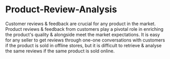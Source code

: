 # Product-Review-Analysis
Customer reviews &amp; feedback are crucial for any product in the market. Product reviews &amp; feedback from customers play a pivotal role in enriching the product's quality &amp; alongside meet the market expectations. It is easy for any seller to get reviews through one-one conversations with customers if the product is sold in offline stores, but it is difficult to retrieve &amp; analyse the same reviews if the same product is sold online.
